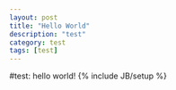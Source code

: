 ```yaml
---
layout: post
title: "Hello World"
description: "test"
category: test
tags: [test]
---
```

#test: hello world!
{% include JB/setup %}
